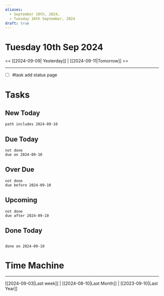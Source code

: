 ```yaml
---
aliases:
  - September 10th, 2024,
  - Tuesday 10th September, 2024
draft: true
---
```

# Tuesday 10th Sep 2024

<< [[2024-09-09| Yesterday]] | [[2024-09-11|Tomorrow]] >>


---

- [ ] #task add status page


# Tasks

## New Today

```tasks
path includes 2024-09-10
```

## Due Today

```tasks
not done
due on 2024-09-10
```

## Over Due

```tasks
not done
due before 2024-09-10
```

## Upcoming

```tasks
not done
due after 2024-09-10
```

## Done Today

```tasks

done on 2024-09-10

```

# Time Machine

---
[[2024-09-03|Last week]] |  [[2024-08-10|Last Month]] | [[2023-09-10|Last Year]]
